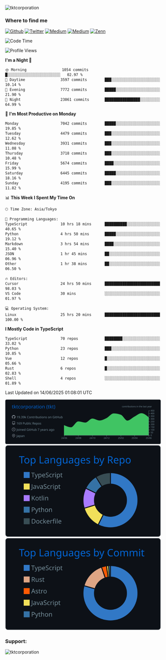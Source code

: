 <p align="left"> <img src="https://komarev.com/ghpvc/?username=tktcorporation&label=Profile%20views&color=0e75b6&style=flat" alt="tktcorporation" /> </p>

<h3>Where to find me</h3>
<p>
<a href="https://github.com/tktcorporation" target="_blank"><img alt="Github" src="https://img.shields.io/badge/GitHub-%2312100E.svg?&style=for-the-badge&logo=Github&logoColor=white" /></a>
<a href="https://twitter.com/tktcorporation" target="_blank"><img alt="Twitter" src="https://img.shields.io/badge/twitter-%231DA1F2.svg?&style=for-the-badge&logo=twitter&logoColor=white" /></a>
<a href="https://www.linkedin.com/in/tktcorporation" target="_blank"><img alt="Medium" src="https://img.shields.io/badge/linkdin-0a66c2.svg?&style=for-the-badge&logo=linkedin&logoColor=white" /></a>
<a href="https://qiita.com/tktcorporation" target="_blank"><img alt="Medium" src="https://img.shields.io/badge/qiita-55C500.svg?&style=for-the-badge&logo=qiita&logoColor=white" /></a>
<a href="https://zenn.dev/tktcorporation" target="_blank"><img alt="Zenn" src="https://img.shields.io/badge/Zenn-3EA8FF.svg?&style=for-the-badge&logo=Zenn&logoColor=white" /></a>
</p>
  
<!--START_SECTION:waka-->
![Code Time](http://img.shields.io/badge/Code%20Time-2%2C453%20hrs%2057%20mins-blue)

![Profile Views](http://img.shields.io/badge/Profile%20Views-1-blue)

**I'm a Night 🦉** 

```text
🌞 Morning                1054 commits        █░░░░░░░░░░░░░░░░░░░░░░░░   02.97 % 
🌆 Daytime                3597 commits        ███░░░░░░░░░░░░░░░░░░░░░░   10.14 % 
🌃 Evening                7772 commits        █████░░░░░░░░░░░░░░░░░░░░   21.90 % 
🌙 Night                  23061 commits       ████████████████░░░░░░░░░   64.99 % 
```
📅 **I'm Most Productive on Monday** 

```text
Monday                   7042 commits        █████░░░░░░░░░░░░░░░░░░░░   19.85 % 
Tuesday                  4479 commits        ███░░░░░░░░░░░░░░░░░░░░░░   12.62 % 
Wednesday                3931 commits        ███░░░░░░░░░░░░░░░░░░░░░░   11.08 % 
Thursday                 3718 commits        ███░░░░░░░░░░░░░░░░░░░░░░   10.48 % 
Friday                   5674 commits        ████░░░░░░░░░░░░░░░░░░░░░   15.99 % 
Saturday                 6445 commits        █████░░░░░░░░░░░░░░░░░░░░   18.16 % 
Sunday                   4195 commits        ███░░░░░░░░░░░░░░░░░░░░░░   11.82 % 
```


📊 **This Week I Spent My Time On** 

```text
🕑︎ Time Zone: Asia/Tokyo

💬 Programming Languages: 
TypeScript               10 hrs 18 mins      ██████████░░░░░░░░░░░░░░░   40.65 % 
Python                   4 hrs 50 mins       █████░░░░░░░░░░░░░░░░░░░░   19.12 % 
Markdown                 3 hrs 54 mins       ████░░░░░░░░░░░░░░░░░░░░░   15.40 % 
JSON                     1 hr 45 mins        ██░░░░░░░░░░░░░░░░░░░░░░░   06.96 % 
Other                    1 hr 38 mins        ██░░░░░░░░░░░░░░░░░░░░░░░   06.50 % 

🔥 Editors: 
Cursor                   24 hrs 50 mins      █████████████████████████   98.03 % 
VS Code                  30 mins             ░░░░░░░░░░░░░░░░░░░░░░░░░   01.97 % 

💻 Operating System: 
Linux                    25 hrs 20 mins      █████████████████████████   100.00 % 
```

**I Mostly Code in TypeScript** 

```text
TypeScript               70 repos            ████████░░░░░░░░░░░░░░░░░   33.02 % 
Python                   23 repos            ███░░░░░░░░░░░░░░░░░░░░░░   10.85 % 
Vue                      12 repos            █░░░░░░░░░░░░░░░░░░░░░░░░   05.66 % 
Rust                     6 repos             █░░░░░░░░░░░░░░░░░░░░░░░░   02.83 % 
Shell                    4 repos             ░░░░░░░░░░░░░░░░░░░░░░░░░   01.89 % 
```




 Last Updated on 14/06/2025 01:08:01 UTC
<!--END_SECTION:waka-->

[![](https://raw.githubusercontent.com/tktcorporation/tktcorporation/master/profile-summary-card-output/github_dark/0-profile-details.svg)](https://github.com/vn7n24fzkq/github-profile-summary-cards)
[![](https://raw.githubusercontent.com/tktcorporation/tktcorporation/master/profile-summary-card-output/github_dark/1-repos-per-language.svg)](https://github.com/vn7n24fzkq/github-profile-summary-cards) [![](https://raw.githubusercontent.com/tktcorporation/tktcorporation/master/profile-summary-card-output/github_dark/2-most-commit-language.svg)](https://github.com/vn7n24fzkq/github-profile-summary-cards)

<h3 align="left">Support:</h3>
<p><a href="https://www.buymeacoffee.com/tktcorporation"> <img align="left" src="https://cdn.buymeacoffee.com/buttons/v2/default-yellow.png" height="50" width="210" alt="tktcorporation" /></a></p><br><br>
